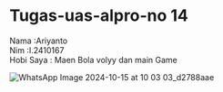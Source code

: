 # Tugas-uas-alpro-no 14 <br/>
Nama :Ariyanto <br/>
Nim :I.2410167 <br/>
Hobi Saya : Maen Bola volyy dan main Game <br/>


![WhatsApp Image 2024-10-15 at 10 03 03_d2788aae](https://github.com/user-attachments/assets/fd2afa73-a3e3-4937-b866-a6b323840d14)
